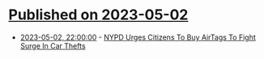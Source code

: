 # [Published on 2023-05-02](index.md)

* [2023-05-02, 22:00:00](https://yro.slashdot.org/story/23/05/02/2046210/nypd-urges-citizens-to-buy-airtags-to-fight-surge-in-car-thefts?utm_source=rss1.0mainlinkanon&utm_medium=feed) - [NYPD Urges Citizens To Buy AirTags To Fight Surge In Car Thefts](https://yro.slashdot.org/story/23/05/02/2046210/nypd-urges-citizens-to-buy-airtags-to-fight-surge-in-car-thefts?utm_source=rss1.0mainlinkanon&utm_medium=feed)
